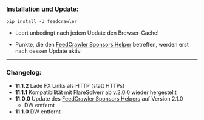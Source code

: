 ### Installation und Update:

`pip install -U feedcrawler`

- Leert unbedingt nach jedem Update den Browser-Cache!

- Punkte, die den [FeedCrawler Sponsors Helper](https://github.com/rix1337/RSScrawler/wiki/5.-FeedCrawler-Sponsors-Helper) betreffen, werden erst nach dessen Update aktiv.

---

### Changelog:
- **11.1.2** Lade FX Links als HTTP (statt HTTPs)
- **11.1.1** Kompatibilität mit FlareSolverr ab v.2.0.0 wieder hergestellt
- **11.0.0** Update des [FeedCrawler Sponsors Helpers](https://github.com/rix1337/RSScrawler/wiki/5.-FeedCrawler-Sponsors-Helper) auf Version 2.1.0
  - DW entfernt
- **11.1.0** DW entfernt

